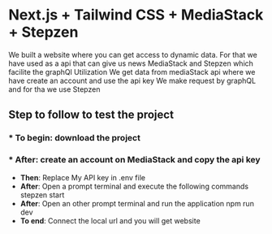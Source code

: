 # Next.js + Tailwind CSS + MediaStack + Stepzen
We built a website where you can get access to dynamic data. For that we have used as  a api that can give us news MediaStack and Stepzen which facilite the graphQl Utilization
We get data from mediaStack api where we have create an account and use the api key
We make request by graphQL and for tha we use Stepzen

## Step to follow to test the project
### * **To begin**: download the project
### * **After**: create an account on MediaStack and copy the api key
* **Then**: Replace My API key in .env file
* **After**: Open a prompt terminal and execute the following commands
    stepzen start
* **After**: Open an other prompt terminal and run the application
    npm run dev
* **To end**: Connect the local url and you will get website




